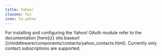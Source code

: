 ```yaml
---
title: Yahoo!
classes: toc
icon: fa-yahoo
---
```


For installing and configuring the Yahoo! OAuth module refer to the documentation [here]({{ site.baseurl }}/middleware/components/contacts/yahoo_contacts.html). Currently only contact subscriptions are supported.